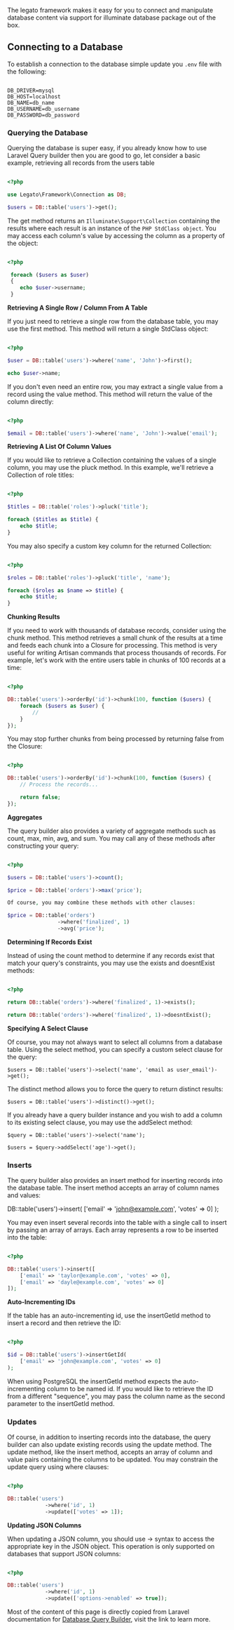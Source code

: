 The legato framework makes it easy for you to connect and manipulate database 
content via support for illuminate database package out of the box.

## Connecting to a Database

To establish a connection to the database simple update you `.env` file with the following:

```.env

DB_DRIVER=mysql 
DB_HOST=localhost
DB_NAME=db_name
DB_USERNAME=db_username
DB_PASSWORD=db_password

```

### Querying the Database

Querying the database is super easy, if you already know how to use Laravel Query builder then you are good to go, let consider a basic example, retrieving all records from the users table


```php

<?php

use Legato\Framework\Connection as DB;

$users = DB::table('users')->get();

```

The get method returns an `Illuminate\Support\Collection` containing the results where each result is an instance of the `PHP StdClass object`. You may access each column's value by accessing the column as a property of the object:

```php

<?php

 foreach ($users as $user)
 {
    echo $user->username;
 }

```

**Retrieving A Single Row / Column From A Table**

If you just need to retrieve a single row from the database table, you may use the first method. This method will return a single StdClass object:

```php

<?php

$user = DB::table('users')->where('name', 'John')->first();

echo $user->name;

```

If you don't even need an entire row, you may extract a single value from a record using the value method. This method will return the value of the column directly:

```php

<?php

$email = DB::table('users')->where('name', 'John')->value('email');

```

**Retrieving A List Of Column Values**

If you would like to retrieve a Collection containing the values of a single column, you may use the pluck method. In this example, we'll retrieve a Collection of role titles:

```php

<?php

$titles = DB::table('roles')->pluck('title');

foreach ($titles as $title) {
    echo $title;
}

```

You may also specify a custom key column for the returned Collection:

```php

<?php

$roles = DB::table('roles')->pluck('title', 'name');

foreach ($roles as $name => $title) {
    echo $title;
}

```

**Chunking Results**

If you need to work with thousands of database records, consider using the chunk method. This method retrieves a small chunk of the results at a time and feeds each chunk into a Closure for processing. This method is very useful for writing Artisan commands that process thousands of records. For example, let's work with the entire users table in chunks of 100 records at a time:

```php

<?php

DB::table('users')->orderBy('id')->chunk(100, function ($users) {
    foreach ($users as $user) {
        //
    }
});

```

You may stop further chunks from being processed by returning false from the Closure:

```php

<?php

DB::table('users')->orderBy('id')->chunk(100, function ($users) {
    // Process the records...

    return false;
});

```

**Aggregates**

The query builder also provides a variety of aggregate methods such as count, max, min, avg, and sum. You may call any of these methods after constructing your query:

```php

<?php

$users = DB::table('users')->count();

$price = DB::table('orders')->max('price');

Of course, you may combine these methods with other clauses:

$price = DB::table('orders')
                ->where('finalized', 1)
                ->avg('price');

```

**Determining If Records Exist**

Instead of using the count method to determine if any records exist that match your query's constraints, you may use the exists and doesntExist methods:

```PHP

<?php

return DB::table('orders')->where('finalized', 1)->exists();

return DB::table('orders')->where('finalized', 1)->doesntExist();

```

**Specifying A Select Clause**

Of course, you may not always want to select all columns from a database table. Using the select method, you can specify a custom select clause for the query:

`$users = DB::table('users')->select('name', 'email as user_email')->get();`

The distinct method allows you to force the query to return distinct results:

`$users = DB::table('users')->distinct()->get();`

If you already have a query builder instance and you wish to add a column to its existing select clause, you may use the addSelect method:

`$query = DB::table('users')->select('name');`

`$users = $query->addSelect('age')->get();`

### Inserts

The query builder also provides an insert method for inserting records into the database table. The insert method accepts an array of column names and values:

DB::table('users')->insert(
    ['email' => 'john@example.com', 'votes' => 0]
);

You may even insert several records into the table with a single call to insert by passing an array of arrays. Each array represents a row to be inserted into the table:

```php

<?php

DB::table('users')->insert([
    ['email' => 'taylor@example.com', 'votes' => 0],
    ['email' => 'dayle@example.com', 'votes' => 0]
]);

```

**Auto-Incrementing IDs**

If the table has an auto-incrementing id, use the insertGetId method to insert a record and then retrieve the ID:

```php

<?php

$id = DB::table('users')->insertGetId(
    ['email' => 'john@example.com', 'votes' => 0]
);

```

When using PostgreSQL the insertGetId method expects the auto-incrementing column to be named id. If you would like to retrieve the ID from a different "sequence", you may pass the column name as the second parameter to the insertGetId method.

### Updates

Of course, in addition to inserting records into the database, the query builder can also update existing records using the update method. The update method, like the insert method, accepts an array of column and value pairs containing the columns to be updated. You may constrain the update query using where clauses:

```php

<?php

DB::table('users')
            ->where('id', 1)
            ->update(['votes' => 1]);

```

**Updating JSON Columns**

When updating a JSON column, you should use -> syntax to access the appropriate key in the JSON object. This operation is only supported on databases that support JSON columns:

```php

<?php

DB::table('users')
            ->where('id', 1)
            ->update(['options->enabled' => true]);

```

Most of the content of this page is directly copied from Laravel documentation for [Database Query Builder](https://laravel.com/docs/5.6/queries), visit the link to learn more. 
